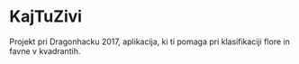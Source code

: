 # KajTuZivi
Projekt pri Dragonhacku 2017, aplikacija, ki ti pomaga pri klasifikaciji flore in favne v kvadrantih.
